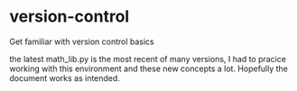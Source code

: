 # version-control
Get familiar with version control basics

the latest math_lib.py is the most recent of many versions, I had to pracice working with this environment and these new
concepts a lot. Hopefully the document works as intended.